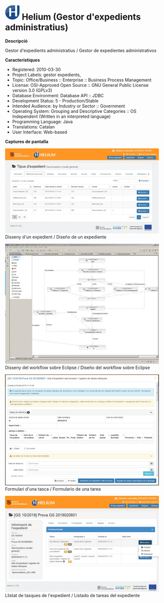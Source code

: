 # ![Logo](https://github.com/GovernIB/maven/raw/binaris/helium/projectinfo_Attachments/icon.jpg) Helium (Gestor d'expedients administratius)


**Descripció**

Gestor d'expedients administratius / Gestor de expedientes administrativos


**Característiques**

* Registered: 2010-03-30
* Project Labels: gestor expedients,
* Topic: Office/Business :: Enterprise :: Business Process Management
* License: OSI-Approved Open Source :: GNU General Public License version 3.0 (GPLv3)
* Database Environment: Database API :: JDBC
* Development Status: 5 - Production/Stable
* Intended Audience: by Industry or Sector :: Government
* Operating System: Grouping and Descriptive Categories :: OS Independent (Written in an interpreted language)
* Programming Language: Java
* Translations: Catalan
* User Interface: Web-based


**Captures de pantalla**

![Disseny d'un expedient / Diseño de un expediente](https://github.com/GovernIB/maven/raw/binaris/helium/projectinfo_Attachments/screenshots/313772.jpg)<br/>
Disseny d'un expedient / Diseño de un expediente


![Disseny del workflow sobre Eclipse / Diseño del workflow sobre Eclipse](https://github.com/GovernIB/maven/raw/binaris/helium/projectinfo_Attachments/screenshots/313773.jpg)<br/>
Disseny del workflow sobre Eclipse / Diseño del workflow sobre Eclipse


![Formulari d'una tasca / Formulario de una tarea](https://github.com/GovernIB/maven/raw/binaris/helium/projectinfo_Attachments/screenshots/313769.jpg)<br/>
Formulari d'una tasca / Formulario de una tarea


![Llistat de tasques de l'expedient / Listado de tareas del expediente](https://github.com/GovernIB/maven/raw/binaris/helium/projectinfo_Attachments/screenshots/313775.jpg)<br/>
Llistat de tasques de l'expedient / Listado de tareas del expediente
